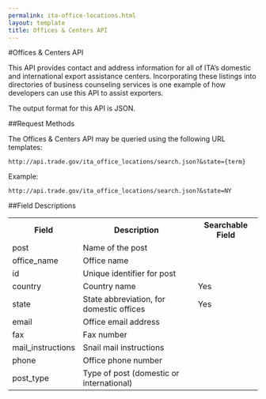 ```yaml
---
permalink: ita-office-locations.html
layout: template
title: Offices & Centers API
---
```


#Offices & Centers API

This API provides contact and address information for all of ITA’s domestic and international export assistance centers. Incorporating these listings into directories of business counseling services is one example of how developers can use this API to assist exporters.

The output format for this API is JSON.

##Request Methods

The Offices & Centers API may be queried using the following URL templates:

    http://api.trade.gov/ita_office_locations/search.json?&state={term}

Example:

    http://api.trade.gov/ita_office_locations/search.json?&state=NY


##Field Descriptions
<table border="0">
<tr>
<th>Field</th>
<th>Description</th>
<th>Searchable Field</th>
</tr>

<tr>
<td>post</td>
<td>Name of the post</td>
<td></td>
</tr>

<tr>
<td>office_name</td>
<td>Office name</td>
<td></td>
</tr>

<tr>
<td>id</td>
<td>Unique identifier for post</td>
<td></td>
</tr>

<tr>
<td>country</td>
<td>Country name</td>
<td>Yes</td>
</tr>

<tr>
<td>state</td>
<td>State abbreviation, for domestic offices</td>
<td>Yes</td>
</tr>

<tr>
<td>email</td>
<td>Office email address</td>
<td></td>
</tr>

<tr>
<td>fax</td>
<td>Fax number</td>
<td></td>
</tr>

<tr>
<td>mail_instructions</td>
<td>Snail mail instructions</td>
<td></td>
</tr>

<tr>
<td>phone</td>
<td>Office phone number</td>
<td></td>
</tr>

<tr>
<td>post_type</td>
<td>Type of post (domestic or international)</td>
<td></td>
</tr>


</table>
